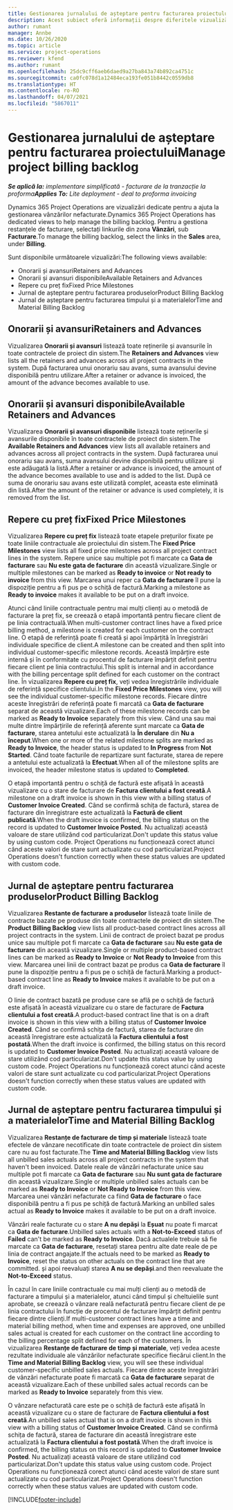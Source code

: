 ```yaml
---
title: Gestionarea jurnalului de așteptare pentru facturarea proiectului
description: Acest subiect oferă informații despre diferitele vizualizări disponibile de utilizat atunci când gestionați restanțele de facturare pentru proiecte.
author: rumant
manager: Annbe
ms.date: 10/26/2020
ms.topic: article
ms.service: project-operations
ms.reviewer: kfend
ms.author: rumant
ms.openlocfilehash: 25dc9cff6aeb6daed9a27ba843a74b892ca4751c
ms.sourcegitcommit: ca0fc078d1a12484eca193fe051b8442c0559db8
ms.translationtype: HT
ms.contentlocale: ro-RO
ms.lasthandoff: 04/07/2021
ms.locfileid: "5867011"
---
```

# <a name="manage-project-billing-backlog"></a><span data-ttu-id="91c06-103">Gestionarea jurnalului de așteptare pentru facturarea proiectului</span><span class="sxs-lookup"><span data-stu-id="91c06-103">Manage project billing backlog</span></span> 

<span data-ttu-id="91c06-104">_**Se aplică la:** implementare simplificată - facturare de la tranzacție la proforma_</span><span class="sxs-lookup"><span data-stu-id="91c06-104">_**Applies To:** Lite deployment - deal to proforma invoicing_</span></span>

<span data-ttu-id="91c06-105">Dynamics 365 Project Operations are vizualizări dedicate pentru a ajuta la gestionarea vânzărilor nefacturate.</span><span class="sxs-lookup"><span data-stu-id="91c06-105">Dynamics 365 Project Operations has dedicated views to help manage the billing backlog.</span></span> <span data-ttu-id="91c06-106">Pentru a gestiona restanțele de facturare, selectați linkurile din zona **Vânzări**, sub **Facturare**.</span><span class="sxs-lookup"><span data-stu-id="91c06-106">To manage the billing backlog, select the links in the **Sales** area, under **Billing**.</span></span> 

<span data-ttu-id="91c06-107">Sunt disponibile următoarele vizualizări:</span><span class="sxs-lookup"><span data-stu-id="91c06-107">The following views available:</span></span>

- <span data-ttu-id="91c06-108">Onorarii și avansuri</span><span class="sxs-lookup"><span data-stu-id="91c06-108">Retainers and Advances</span></span>
- <span data-ttu-id="91c06-109">Onorarii și avansuri disponibile</span><span class="sxs-lookup"><span data-stu-id="91c06-109">Available Retainers and Advances</span></span>
- <span data-ttu-id="91c06-110">Repere cu preț fix</span><span class="sxs-lookup"><span data-stu-id="91c06-110">Fixed Price Milestones</span></span>
- <span data-ttu-id="91c06-111">Jurnal de așteptare pentru facturarea produselor</span><span class="sxs-lookup"><span data-stu-id="91c06-111">Product Billing Backlog</span></span>
- <span data-ttu-id="91c06-112">Jurnal de așteptare pentru facturarea timpului și a materialelor</span><span class="sxs-lookup"><span data-stu-id="91c06-112">Time and Material Billing Backlog</span></span>

## <a name="retainers-and-advances"></a><span data-ttu-id="91c06-113">Onorarii și avansuri</span><span class="sxs-lookup"><span data-stu-id="91c06-113">Retainers and Advances</span></span>

<span data-ttu-id="91c06-114">Vizualizarea **Onorarii și avansuri** listează toate reținerile și avansurile în toate contractele de proiect din sistem.</span><span class="sxs-lookup"><span data-stu-id="91c06-114">The **Retainers and Advances** view lists all the retainers and advances across all project contracts in the system.</span></span> <span data-ttu-id="91c06-115">După facturarea unui onorariu sau avans, suma avansului devine disponibilă pentru utilizare.</span><span class="sxs-lookup"><span data-stu-id="91c06-115">After a retainer or advance is invoiced, the amount of the advance becomes available to use.</span></span>

## <a name="available-retainers-and-advances"></a><span data-ttu-id="91c06-116">Onorarii și avansuri disponibile</span><span class="sxs-lookup"><span data-stu-id="91c06-116">Available Retainers and Advances</span></span>

<span data-ttu-id="91c06-117">Vizualizarea **Onorarii și avansuri disponibile** listează toate reținerile și avansurile disponibile în toate contractele de proiect din sistem.</span><span class="sxs-lookup"><span data-stu-id="91c06-117">The **Available Retainers and Advances** view lists all available retainers and advances across all project contracts in the system.</span></span> <span data-ttu-id="91c06-118">După facturarea unui onorariu sau avans, suma avansului devine disponibilă pentru utilizare și este adăugată la listă.</span><span class="sxs-lookup"><span data-stu-id="91c06-118">After a retainer or advance is invoiced, the amount of the advance becomes available to use and is added to the list.</span></span> <span data-ttu-id="91c06-119">După ce suma de onorariu sau avans este utilizată complet, aceasta este eliminată din listă.</span><span class="sxs-lookup"><span data-stu-id="91c06-119">After the amount of the retainer or advance is used completely, it is removed from the list.</span></span>

## <a name="fixed-price-milestones"></a><span data-ttu-id="91c06-120">Repere cu preț fix</span><span class="sxs-lookup"><span data-stu-id="91c06-120">Fixed Price Milestones</span></span>

<span data-ttu-id="91c06-121">Vizualizarea **Repere cu preț fix** listează toate etapele prețurilor fixate pe toate liniile contractuale ale proiectului din sistem.</span><span class="sxs-lookup"><span data-stu-id="91c06-121">The **Fixed Price Milestones** view lists all fixed price milestones across all project contract lines in the system.</span></span> <span data-ttu-id="91c06-122">Repere unice sau multiple pot fi marcate ca **Gata de facturare** sau **Nu este gata de facturare** din această vizualizare.</span><span class="sxs-lookup"><span data-stu-id="91c06-122">Single or multiple milestones can be marked as **Ready to invoice** or **Not ready to invoice** from this view.</span></span> <span data-ttu-id="91c06-123">Marcarea unui reper ca **Gata de facturare** îl pune la dispoziție pentru a fi pus pe o schiță de factură.</span><span class="sxs-lookup"><span data-stu-id="91c06-123">Marking a milestone as **Ready to invoice** makes it available to be put on a draft invoice.</span></span>

<span data-ttu-id="91c06-124">Atunci când liniile contractuale pentru mai mulți clienți au o metodă de facturare la preț fix, se creează o etapă importantă pentru fiecare client de pe linia contractuală.</span><span class="sxs-lookup"><span data-stu-id="91c06-124">When multi-customer contract lines have a fixed price billing method, a milestone is created for each customer on the contract line.</span></span> <span data-ttu-id="91c06-125">O etapă de referință poate fi creată și apoi împărțită în înregistrări individuale specifice de client.</span><span class="sxs-lookup"><span data-stu-id="91c06-125">A milestone can be created and then split into individual customer-specific milestone records.</span></span> <span data-ttu-id="91c06-126">Această împărțire este internă și în conformitate cu procentul de facturare împărțit definit pentru fiecare client pe linia contractului.</span><span class="sxs-lookup"><span data-stu-id="91c06-126">This split is internal and in accordance with the billing percentage split defined for each customer on the contract line.</span></span> <span data-ttu-id="91c06-127">În vizualizarea **Repere cu preț fix**, veți vedea înregistrările individuale de referință specifice clientului.</span><span class="sxs-lookup"><span data-stu-id="91c06-127">In the **Fixed Price Milestones** view, you will see the individual customer-specific milestone records.</span></span> <span data-ttu-id="91c06-128">Fiecare dintre aceste înregistrări de referință poate fi marcată ca **Gata de facturare** separat de această vizualizare.</span><span class="sxs-lookup"><span data-stu-id="91c06-128">Each of these milestone records can be marked as **Ready to Invoice** separately from this view.</span></span> <span data-ttu-id="91c06-129">Când una sau mai multe dintre împărțirile de referință aferente sunt marcate ca **Gata de facturare**, starea antetului este actualizată la **În derulare** din **Nu a început**.</span><span class="sxs-lookup"><span data-stu-id="91c06-129">When one or more of the related milestone splits are marked as **Ready to Invoice**, the header status is updated to **In Progress** from **Not Started**.</span></span> <span data-ttu-id="91c06-130">Când toate facturile de repartizare sunt facturate, starea de repere a antetului este actualizată la **Efectuat**.</span><span class="sxs-lookup"><span data-stu-id="91c06-130">When all of the milestone splits are invoiced, the header milestone status is updated to **Completed**.</span></span>

<span data-ttu-id="91c06-131">O etapă importantă pentru o schiță de factură este afișată în această vizualizare cu o stare de facturare de **Factura clientului a fost creată**.</span><span class="sxs-lookup"><span data-stu-id="91c06-131">A milestone on a draft invoice is shown in this view with a billing status of **Customer Invoice Created**.</span></span> <span data-ttu-id="91c06-132">Când se confirmă schița de factură, starea de facturare din înregistrare este actualizată la **Factură de client publicată**.</span><span class="sxs-lookup"><span data-stu-id="91c06-132">When the draft invoice is confirmed, the billing status on the record is updated to **Customer Invoice Posted**.</span></span> <span data-ttu-id="91c06-133">Nu actualizați această valoare de stare utilizând cod particularizat.</span><span class="sxs-lookup"><span data-stu-id="91c06-133">Don't update this status value by using custom code.</span></span> <span data-ttu-id="91c06-134">Project Operations nu funcționează corect atunci când aceste valori de stare sunt actualizate cu cod particularizat.</span><span class="sxs-lookup"><span data-stu-id="91c06-134">Project Operations doesn't function correctly when these status values are updated with custom code.</span></span>

## <a name="product-billing-backlog"></a><span data-ttu-id="91c06-135">Jurnal de așteptare pentru facturarea produselor</span><span class="sxs-lookup"><span data-stu-id="91c06-135">Product Billing Backlog</span></span>

<span data-ttu-id="91c06-136">Vizualizarea **Restante de facturare a produselor** listează toate liniile de contracte bazate pe produse din toate contractele de proiect din sistem.</span><span class="sxs-lookup"><span data-stu-id="91c06-136">The **Product Billing Backlog** view lists all product-based contract lines across all project contracts in the system.</span></span> <span data-ttu-id="91c06-137">Linii de contract de proiect bazat pe produs unice sau multiple pot fi marcate ca **Gata de facturare** sau **Nu este gata de facturare** din această vizualizare.</span><span class="sxs-lookup"><span data-stu-id="91c06-137">Single or multiple product-based contract lines can be marked as **Ready to Invoice** or **Not Ready to Invoice** from this view.</span></span> <span data-ttu-id="91c06-138">Marcarea unei linii de contract bazat pe produs ca **Gata de facturare** îl pune la dispoziție pentru a fi pus pe o schiță de factură.</span><span class="sxs-lookup"><span data-stu-id="91c06-138">Marking a product-based contract line as **Ready to Invoice** makes it available to be put on a draft invoice.</span></span>

<span data-ttu-id="91c06-139">O linie de contract bazată pe produse care se află pe o schiță de factură este afișată în această vizualizare cu o stare de facturare de **Factura clientului a fost creată**.</span><span class="sxs-lookup"><span data-stu-id="91c06-139">A product-based contract line that is on a draft invoice is shown in this view with a billing status of **Customer Invoice Created**.</span></span> <span data-ttu-id="91c06-140">Când se confirmă schița de factură, starea de facturare din această înregistrare este actualizată la **Factura clientului a fost postată**.</span><span class="sxs-lookup"><span data-stu-id="91c06-140">When the draft invoice is confirmed, the billing status on this record is updated to **Customer Invoice Posted**.</span></span> <span data-ttu-id="91c06-141">Nu actualizați această valoare de stare utilizând cod particularizat.</span><span class="sxs-lookup"><span data-stu-id="91c06-141">Don't update this status value by using custom code.</span></span> <span data-ttu-id="91c06-142">Project Operations nu funcționează corect atunci când aceste valori de stare sunt actualizate cu cod particularizat.</span><span class="sxs-lookup"><span data-stu-id="91c06-142">Project Operations doesn't function correctly when these status values are updated with custom code.</span></span>

## <a name="time-and-material-billing-backlog"></a><span data-ttu-id="91c06-143">Jurnal de așteptare pentru facturarea timpului și a materialelor</span><span class="sxs-lookup"><span data-stu-id="91c06-143">Time and Material Billing Backlog</span></span>

<span data-ttu-id="91c06-144">Vizualizarea **Restanțe de facturare de timp și materiale** listează toate efectele de vânzare necotificate din toate contractele de proiect din sistem care nu au fost facturate.</span><span class="sxs-lookup"><span data-stu-id="91c06-144">The **Time and Material Billing Backlog** view lists all unbilled sales actuals across all project contracts in the system that haven't been invoiced.</span></span> <span data-ttu-id="91c06-145">Datele reale de vânzări nefacturate unice sau multiple pot fi marcate ca **Gata de facturare** sau **Nu sunt gata de facturare** din această vizualizare.</span><span class="sxs-lookup"><span data-stu-id="91c06-145">Single or multiple unbilled sales actuals can be marked as **Ready to Invoice** or **Not Ready to Invoice** from this view.</span></span> <span data-ttu-id="91c06-146">Marcarea unei vânzări nefacturate ca fiind **Gata de facturare** o face disponibilă pentru a fi pus pe schiță de factură.</span><span class="sxs-lookup"><span data-stu-id="91c06-146">Marking an unbilled sales actual as **Ready to Invoice** makes it available to be put on a draft invoice.</span></span>

<span data-ttu-id="91c06-147">Vânzări reale facturate cu o stare **A nu depăși** la **Eșuat** nu poate fi marcat ca **Gata de facturare**.</span><span class="sxs-lookup"><span data-stu-id="91c06-147">Unbilled sales actuals with a **Not-to-Exceed** status of **Failed** can't be marked as **Ready to Invoice**.</span></span> <span data-ttu-id="91c06-148">Dacă actualele trebuie să fie marcate ca **Gata de facturare**, resetați starea pentru alte date reale de pe linia de contract angajate.</span><span class="sxs-lookup"><span data-stu-id="91c06-148">If the actuals need to be marked as **Ready to Invoice**, reset the status on other actuals on the contract line that are committed.</span></span> <span data-ttu-id="91c06-149">și apoi reevaluați starea **A nu se depăși**.</span><span class="sxs-lookup"><span data-stu-id="91c06-149">and then reevaluate the **Not-to-Exceed** status.</span></span>

<span data-ttu-id="91c06-150">În cazul în care liniile contractuale cu mai mulți clienți au o metodă de facturare a timpului și a materialelor, atunci când timpul și cheltuielile sunt aprobate, se creează o vânzare reală nefacturată pentru fiecare client de pe linia contractului în funcție de procentul de facturare împărțit definit pentru fiecare dintre clienți.</span><span class="sxs-lookup"><span data-stu-id="91c06-150">If multi-customer contract lines have a time and material billing method, when time and expenses are approved, one unbilled sales actual is created for each customer on the contract line according to the billing percentage split defined for each of the customers.</span></span> <span data-ttu-id="91c06-151">În vizualizarea **Restanțe de facturare de timp și materiale**, veți vedea aceste rezultate individuale ale vânzărilor nefacturate specifice fiecărui client.</span><span class="sxs-lookup"><span data-stu-id="91c06-151">In the **Time and Material Billing Backlog** view, you will see these individual customer-specific unbilled sales actuals.</span></span> <span data-ttu-id="91c06-152">Fiecare dintre aceste înregistrări de vânzări nefacturate poate fi marcată ca **Gata de facturare** separat de această vizualizare.</span><span class="sxs-lookup"><span data-stu-id="91c06-152">Each of these unbilled sales actual records can be marked as **Ready to Invoice** separately from this view.</span></span>

<span data-ttu-id="91c06-153">O vânzare nefacturată care este pe o schiță de factură este afișată în această vizualizare cu o stare de facturare de **Factura clientului a fost creată**.</span><span class="sxs-lookup"><span data-stu-id="91c06-153">An unbilled sales actual that is on a draft invoice is shown in this view with a billing status of **Customer Invoice Created**.</span></span> <span data-ttu-id="91c06-154">Când se confirmă schița de factură, starea de facturare din această înregistrare este actualizată la **Factura clientului a fost postată**.</span><span class="sxs-lookup"><span data-stu-id="91c06-154">When the draft invoice is confirmed, the billing status on this record is updated to **Customer Invoice Posted**.</span></span> <span data-ttu-id="91c06-155">Nu actualizați această valoare de stare utilizând cod particularizat.</span><span class="sxs-lookup"><span data-stu-id="91c06-155">Don't update this status value using custom code.</span></span> <span data-ttu-id="91c06-156">Project Operations nu funcționează corect atunci când aceste valori de stare sunt actualizate cu cod particularizat.</span><span class="sxs-lookup"><span data-stu-id="91c06-156">Project Operations doesn't function correctly when these status values are updated with custom code.</span></span>


[!INCLUDE[footer-include](../../includes/footer-banner.md)]
